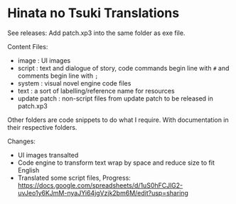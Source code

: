 # Hinata no Tsuki Translations

See releases: 
Add patch.xp3 into the same folder as exe file.


Content Files:
- image :  UI images
- script :  text and dialogue of story, code commands begin line with `#` and comments begin line with `;`
- system :  visual novel engine code files
- text :  a sort of labelling/reference name for resources
- update patch :  non-script files from update patch to be released in patch.xp3

Other folders are code snippets to do what I require. With documentation in their respective folders. 

Changes: 
- UI images transalted
- Code engine to transform text wrap by space and reduce size to fit English
- Translated some script files, Progress:  https://docs.google.com/spreadsheets/d/1uS0hFCJlG2-uvJeo1y6KJmM-nyaJYi64jgVzjk2bm6M/edit?usp=sharing
